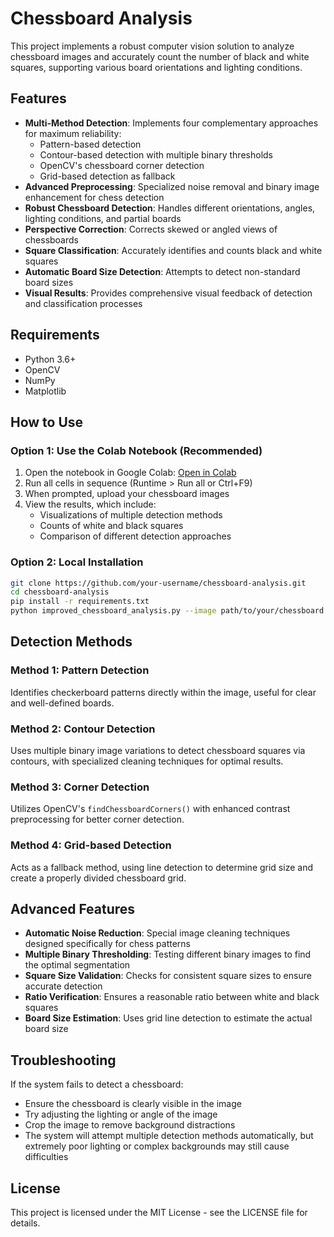 # Chessboard Analysis

This project implements a robust computer vision solution to analyze chessboard images and accurately count the number of black and white squares, supporting various board orientations and lighting conditions.

## Features

- **Multi-Method Detection**: Implements four complementary approaches for maximum reliability:
  - Pattern-based detection
  - Contour-based detection with multiple binary thresholds
  - OpenCV's chessboard corner detection
  - Grid-based detection as fallback
- **Advanced Preprocessing**: Specialized noise removal and binary image enhancement for chess detection
- **Robust Chessboard Detection**: Handles different orientations, angles, lighting conditions, and partial boards
- **Perspective Correction**: Corrects skewed or angled views of chessboards
- **Square Classification**: Accurately identifies and counts black and white squares
- **Automatic Board Size Detection**: Attempts to detect non-standard board sizes
- **Visual Results**: Provides comprehensive visual feedback of detection and classification processes

## Requirements

- Python 3.6+
- OpenCV
- NumPy
- Matplotlib

## How to Use

### Option 1: Use the Colab Notebook (Recommended)

1. Open the notebook in Google Colab: [Open in Colab](https://colab.research.google.com/github/your-username/chessboard-analysis/blob/main/chessboard_analysis.ipynb)
2. Run all cells in sequence (Runtime > Run all or Ctrl+F9)
3. When prompted, upload your chessboard images
4. View the results, which include:
   - Visualizations of multiple detection methods
   - Counts of white and black squares
   - Comparison of different detection approaches

### Option 2: Local Installation

```bash
git clone https://github.com/your-username/chessboard-analysis.git
cd chessboard-analysis
pip install -r requirements.txt
python improved_chessboard_analysis.py --image path/to/your/chessboard.jpg
```

## Detection Methods

### Method 1: Pattern Detection
Identifies checkerboard patterns directly within the image, useful for clear and well-defined boards.

### Method 2: Contour Detection
Uses multiple binary image variations to detect chessboard squares via contours, with specialized cleaning techniques for optimal results.

### Method 3: Corner Detection
Utilizes OpenCV's `findChessboardCorners()` with enhanced contrast preprocessing for better corner detection.

### Method 4: Grid-based Detection
Acts as a fallback method, using line detection to determine grid size and create a properly divided chessboard grid.

## Advanced Features

- **Automatic Noise Reduction**: Special image cleaning techniques designed specifically for chess patterns
- **Multiple Binary Thresholding**: Testing different binary images to find the optimal segmentation
- **Square Size Validation**: Checks for consistent square sizes to ensure accurate detection
- **Ratio Verification**: Ensures a reasonable ratio between white and black squares
- **Board Size Estimation**: Uses grid line detection to estimate the actual board size

## Troubleshooting

If the system fails to detect a chessboard:
- Ensure the chessboard is clearly visible in the image
- Try adjusting the lighting or angle of the image
- Crop the image to remove background distractions
- The system will attempt multiple detection methods automatically, but extremely poor lighting or complex backgrounds may still cause difficulties

## License

This project is licensed under the MIT License - see the LICENSE file for details. 